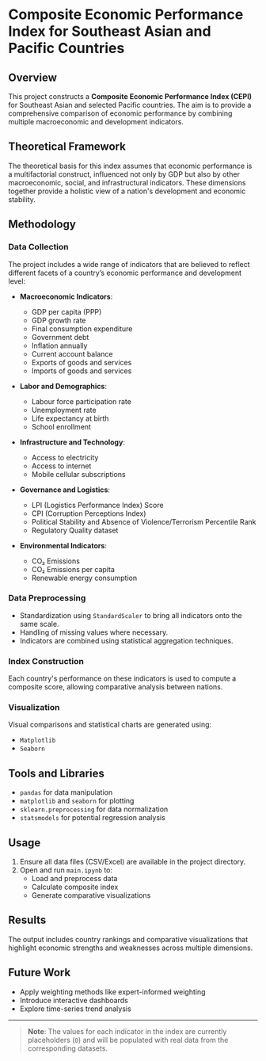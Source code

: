 # Composite Economic Performance Index for Southeast Asian and Pacific Countries

## Overview

This project constructs a **Composite Economic Performance Index (CEPI)** for Southeast Asian and selected Pacific countries. The aim is to provide a comprehensive comparison of economic performance by combining multiple macroeconomic and development indicators.

## Theoretical Framework

The theoretical basis for this index assumes that economic performance is a multifactorial construct, influenced not only by GDP but also by other macroeconomic, social, and infrastructural indicators. These dimensions together provide a holistic view of a nation's development and economic stability.

## Methodology

### Data Collection

The project includes a wide range of indicators that are believed to reflect different facets of a country’s economic performance and development level:

- **Macroeconomic Indicators**:
  - GDP per capita (PPP)
  - GDP growth rate
  - Final consumption expenditure
  - Government debt
  - Inflation annually
  - Current account balance
  - Exports of goods and services
  - Imports of goods and services

- **Labor and Demographics**:
  - Labour force participation rate
  - Unemployment rate
  - Life expectancy at birth
  - School enrollment

- **Infrastructure and Technology**:
  - Access to electricity
  - Access to internet
  - Mobile cellular subscriptions

- **Governance and Logistics**:
  - LPI (Logistics Performance Index) Score
  - CPI (Corruption Perceptions Index)
  - Political Stability and Absence of Violence/Terrorism Percentile Rank
  - Regulatory Quality dataset

- **Environmental Indicators**:
  - CO₂ Emissions
  - CO₂ Emissions per capita
  - Renewable energy consumption

### Data Preprocessing

- Standardization using `StandardScaler` to bring all indicators onto the same scale.
- Handling of missing values where necessary.
- Indicators are combined using statistical aggregation techniques.

### Index Construction

Each country's performance on these indicators is used to compute a composite score, allowing comparative analysis between nations.

### Visualization

Visual comparisons and statistical charts are generated using:
- `Matplotlib`
- `Seaborn`

## Tools and Libraries

- `pandas` for data manipulation
- `matplotlib` and `seaborn` for plotting
- `sklearn.preprocessing` for data normalization
- `statsmodels` for potential regression analysis

## Usage

1. Ensure all data files (CSV/Excel) are available in the project directory.
2. Open and run `main.ipynb` to:
   - Load and preprocess data
   - Calculate composite index
   - Generate comparative visualizations

## Results

The output includes country rankings and comparative visualizations that highlight economic strengths and weaknesses across multiple dimensions.

## Future Work

- Apply weighting methods like expert-informed weighting
- Introduce interactive dashboards
- Explore time-series trend analysis

---

> **Note**: The values for each indicator in the index are currently placeholders (`0`) and will be populated with real data from the corresponding datasets.

